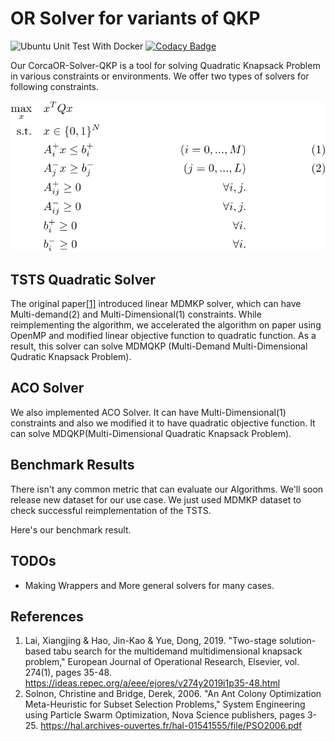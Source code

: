 # OR Solver for variants of QKP

![Ubuntu Unit Test With Docker](https://github.com/corca-ai/CorcaOR-Solver-QKP/workflows/Unit%20Test%20using%20docker/badge.svg)
[![Codacy Badge](https://app.codacy.com/project/badge/Grade/ad04fb509a0d4e18a0726c32dc18207f)](https://www.codacy.com?utm_source=github.com&amp;utm_medium=referral&amp;utm_content=corca-ai/CorcaOR-Solver-QKP&amp;utm_campaign=Badge_Grade)

Our CorcaOR-Solver-QKP is a tool for solving Quadratic Knapsack Problem in various constraints or environments. We offer two types of solvers for following constraints.

![Our Formulation](https://raw.githubusercontent.com/corca-ai/CorcaOR-Solver-QKP/develop/content/Formulation.svg)

## TSTS Quadratic Solver
The original paper[[1]](https://ideas.repec.org/a/eee/ejores/v274y2019i1p35-48.html) introduced linear MDMKP solver, which can have Multi-demand(2) and Multi-Dimensional(1) constraints. While reimplementing the algorithm, we accelerated the algorithm on paper using OpenMP and modified linear objective function to quadratic function. As a result, this solver can solve MDMQKP (Multi-Demand Multi-Dimensional Qudratic Knapsack Problem).

## ACO Solver
We also implemented ACO Solver. It can have Multi-Dimensional(1) constraints and also we modified it to have quadratic objective function. It can solve MDQKP(Multi-Dimensional Quadratic Knapsack Problem).

## Benchmark Results

There isn't any common metric that can evaluate our Algorithms. We'll soon release new dataset for our use case. We just used MDMKP dataset to check successful reimplementation of the TSTS.

Here's our benchmark result.




## TODOs
- Making Wrappers and More general solvers for many cases.

## References

1. Lai, Xiangjing & Hao, Jin-Kao & Yue, Dong, 2019. "Two-stage solution-based tabu search for the multidemand multidimensional knapsack problem," European Journal of Operational Research, Elsevier, vol. 274(1), pages 35-48. <https://ideas.repec.org/a/eee/ejores/v274y2019i1p35-48.html>
2. Solnon, Christine and Bridge, Derek, 2006. "An Ant Colony Optimization Meta-Heuristic for Subset Selection Problems," System Engineering using Particle Swarm Optimization, Nova Science publishers, pages 3-25. <https://hal.archives-ouvertes.fr/hal-01541555/file/PSO2006.pdf>

